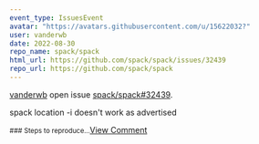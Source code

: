```yaml
---
event_type: IssuesEvent
avatar: "https://avatars.githubusercontent.com/u/15622032?"
user: vanderwb
date: 2022-08-30
repo_name: spack/spack
html_url: https://github.com/spack/spack/issues/32439
repo_url: https://github.com/spack/spack
---
```


<a href='https://github.com/vanderwb' target='_blank'>vanderwb</a> open issue <a href='https://github.com/spack/spack/issues/32439' target='_blank'>spack/spack#32439</a>.

<p>spack location -i doesn't work as advertised</p><small>### Steps to reproduce...</small><a href='https://github.com/spack/spack/issues/32439' target='_blank'>View Comment</a>